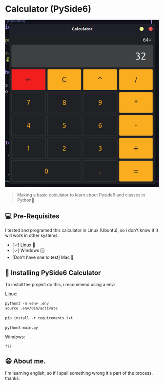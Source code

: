 # Calculator (PySide6)

<img src="assets/calculator-img.png" alt="Projectimage">

> Making a basic calculator to learn about Pyside6 and classes in Python🐍

## 💻 Pre-Requisites

I tested and programed this calculator in Linux (Ubuntu), so i don't know if it will work in other systems.

- [✓] Linux 🐧
- [✓] Windows 🪟
- [Don't have one to test] Mac 🍎

## 🚀 Installing PySide6 Calculator

To install the project do this, i recommend using a env:

Linux:

```
python3 -m venv .env
source .env/bin/activate

pip install -r requirements.txt

python3 main.py
```

Windows:

```
???
```

## 😄 About me.

I'm learning english, so if i spell something wrong it's part of the process, thanks.
